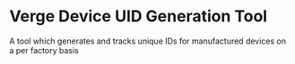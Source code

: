 # Verge Device UID Generation Tool
A tool which generates and tracks unique IDs for manufactured devices on a per factory basis
